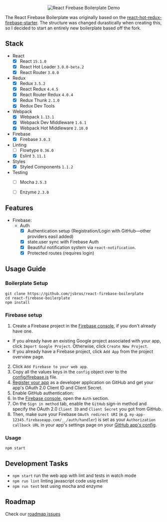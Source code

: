 <p align="center">
  <img src='http://imgur.com/e4TbOxj.gif' alt='React Firebase Boilerplate Demo'/>
</p>

The React Firebase Boilerplate was originally based on the [react-hot-redux-firebase-starter](https://github.com/douglascorrea/react-hot-redux-firebase-starter). The structure was changed durastically when creating this, so I decided to start an entirely new boilerplate based off the fork.

## Stack

- React
  - [X] React `15.1.0`
  - [X] React Hot Loader `3.0.0-beta.2`
  - [X] React Router `3.0.0`
- Redux
  - [X] Redux `3.5.2`
  - [X] React Redux `4.4.5`
  - [X] React Router Redux `4.0.4`
  - [X] Redux Thunk `2.1.0`
  - [X] Redux Dev Tools
- Webpack    
  - [X] Webpack `1.13.1`
  - [X] Webpack Dev Middleware `1.6.1`
  - [X] Webpack Hot Middleware `2.10.0`
- Firebase
  - [X] Firebase `3.0.3`
- Linting
  - [ ] Flowtype `0.36.0`
  - [X] Eslint `3.11.1`
- Styles
  - [X] Styled Components `1.1.2`
- Testing
  - [ ] Mocha `2.5.3`
  - [ ] Enzyme `2.3.0`


## Features

- Firebase:
  - Auth
    - [X] Authentication setup (Registration/Login with GitHub—other providers easil added)
    - [X] state.user sync with Firebase Auth
    - [X] Beautiful notification system via `react-notification`.
    - [X] Protected routes (requires login)

## Usage Guide

### Boilerplate Setup

```
git clone https://github.com/jsbros/react-firebase-boilerplate
cd react-firebase-boilerplate
npm install
```

### Firebase setup

1. Create a Firebase project in the [Firebase console](https://console.firebase.google.com/), if you don't already have one.
  - If you already have an existing Google project associated with your app, click `Import Google Project`. Otherwise, click `Create New Project`.
  - If you already have a Firebase project, click `Add App` from the project overview page.
2. Click `Add Firebase to your web app`.
3. Copy all the values keys in the `config` object over to the [config/firebase.js](config/firebase.js) file.
4.  [Register your app](https://github.com/settings/applications/new) as a developer application on GitHub and get your app's OAuth 2.0 Client ID and Client Secret.
5. Enable GitHub authentication:
  1. In the [Firebase console](https://console.firebase.google.com/), open the `Auth` section.
  2. On the `Sign in method` tab, enable the `GitHub` sign-in method and specify the OAuth 2.0 `Client ID` and `Client Secret` you got from GitHub.
  3. Then, make sure your Firebase `OAuth redirect URI` (e.g. `my-app-12345.firebaseapp.com/__/auth/handler`) is set as your `Authorization callback URL` in your app's settings page on your [GitHub app's config](https://github.com/settings/developers).


### Usage

```
npm start
```

## Development Tasks

- `npm start` run the web app with lint and tests in watch mode
- `npm run lint` linting javascript code usig eslint
- `npm run test` test using mocha and enzyme

## Roadmap

Check our [roadmap issues](https://github.com/jsbros/react-firebase-boilerplate/issues?q=is%3Aissue+is%3Aopen+label%3Aroadmap)
